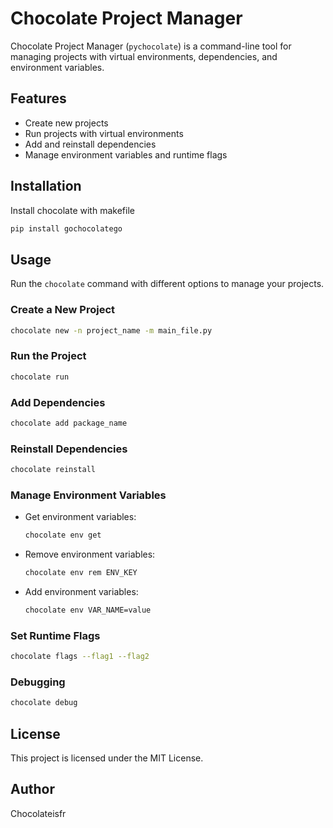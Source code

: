 # Chocolate Project Manager

Chocolate Project Manager (`pychocolate`) is a command-line tool for managing projects with virtual environments, dependencies, and environment variables.

## Features
- Create new projects
- Run projects with virtual environments
- Add and reinstall dependencies
- Manage environment variables and runtime flags

## Installation
Install chocolate with makefile

```sh
pip install gochocolatego
```

## Usage
Run the `chocolate` command with different options to manage your projects.

### Create a New Project
```sh
chocolate new -n project_name -m main_file.py
```

### Run the Project
```sh
chocolate run
```

### Add Dependencies
```sh
chocolate add package_name
```

### Reinstall Dependencies
```sh
chocolate reinstall
```

### Manage Environment Variables
- Get environment variables:
  ```sh
  chocolate env get
  ```
- Remove environment variables:
  ```sh
  chocolate env rem ENV_KEY
  ```
- Add environment variables:
  ```sh
  chocolate env VAR_NAME=value
  ```

### Set Runtime Flags
```sh
chocolate flags --flag1 --flag2
```

### Debugging
```sh
chocolate debug
```

## License
This project is licensed under the MIT License.

## Author
Chocolateisfr
